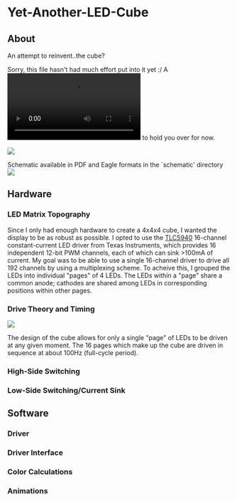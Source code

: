 Yet-Another-LED-Cube
====================

About
-----
An attempt to reinvent..the cube? 

Sorry, this file hasn't had much effort put into it yet :/ A ![video](https://www.dropbox.com/s/au3ys8abuv36xhp/MOV071.mp4) to hold you over for now.

![](https://raw.github.com/bradley219/Yet-Another-LED-Cube/master/misc/IMG604.jpg) 

Schematic available in PDF and Eagle formats in the \`schematic' directory
![](https://raw.github.com/bradley219/Yet-Another-LED-Cube/master/schematic/Yet-Another-LED-Cube.sch.jpg)


Hardware
--------

### LED Matrix Topography

Since I only had enough hardware to create a 4x4x4 cube, I wanted the display to be as robust as
possible. I opted to use the [TLC5940](http://www.ti.com/product/tlc5940) 16-channel constant-current LED driver from Texas
Instruments, which provides 16 independent 12-bit PWM channels, each of which can sink &gt;100mA 
of current. My goal was to be able to use a single 16-channel driver to drive all 192 channels by
using a multiplexing scheme. To acheive this, I grouped the LEDs into individual "pages" of 4 LEDs.
The LEDs within a "page" share a common anode; cathodes are shared among LEDs in corresponding
positions within other pages.

### Drive Theory and Timing

![](https://raw.github.com/bradley219/Yet-Another-LED-Cube/master/misc/led-page-unit.png)

The design of the cube allows for only a single "page" of LEDs to be driven at any given moment. The
16 pages which make up the cube are driven in sequence at about 100Hz (full-cycle period). 

### High-Side Switching
### Low-Side Switching/Current Sink

Software
--------

### Driver
### Driver Interface
### Color Calculations
### Animations
